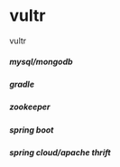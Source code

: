 # vultr
vultr

##### mysql/mongodb
##### gradle
##### zookeeper
##### spring boot
##### spring cloud/apache thrift


